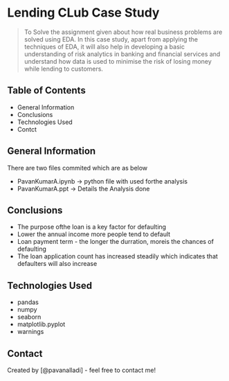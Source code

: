 # Lending CLub Case Study
> To Solve the assignment given about how real business problems are solved using EDA. In this case study, apart from applying the techniques of EDA, it will also help in developing a basic understanding of risk analytics in banking and financial services and understand how data is used to minimise the risk of losing money while lending to customers.


## Table of Contents
* General Information
* Conclusions
* Technologies Used
* Contct

## General Information
There are two files commited which are as below
* PavanKumarA.ipynb -> python file with used forthe analysis
* PavanKumarA.ppt -> Details the Analysis done

## Conclusions
- The purpose ofthe loan is a key factor for defaulting 
- Lower the annual income more people tend to default
- Loan payment term - the longer the durration, moreis the chances of defaulting
- The loan application count has increased steadily which indicates that defaulters will also increase 

## Technologies Used
* pandas
* numpy
* seaborn
* matplotlib.pyplot
* warnings

## Contact
Created by [@pavanalladi] - feel free to contact me!

